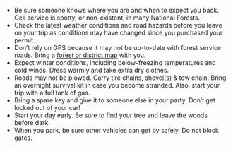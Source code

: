 * Be sure someone knows where you are and when to expect you back. Cell service is spotty, or non-existent, in many National Forests.
* Check the latest weather conditions and road hazards before you leave on your trip as conditions may have changed since you purchased your permit.
* Don’t rely on GPS because it may not be up-to-date with forest service roads. Bring a [forest or district map](/christmas-trees/forests/mthood/#tree-locations) with you.
* Expect winter conditions, including below-freezing temperatures and cold winds. Dress warmly and take extra dry clothes.
* Roads may not be plowed. Carry tire chains, shovel(s) & tow chain. Bring an overnight survival kit in case you become stranded. Also, start your trip with a full tank of gas.
* Bring a spare key and give it to someone else in your party. Don’t get locked out of your car!
* Start your day early. Be sure to find your tree and leave the woods before dark.
* When you park, be sure other vehicles can get by safely. Do not block gates.
